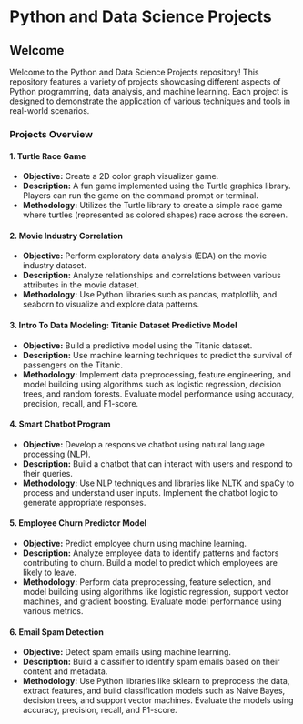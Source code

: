 # Python and Data Science Projects

## Welcome
Welcome to the Python and Data Science Projects repository! This repository features a variety of projects showcasing different aspects of Python programming, data analysis, and machine learning. Each project is designed to demonstrate the application of various techniques and tools in real-world scenarios.

### Projects Overview

#### 1. Turtle Race Game

- **Objective:** Create a 2D color graph visualizer game.
- **Description:** A fun game implemented using the Turtle graphics library. Players can run the game on the command prompt or terminal.
- **Methodology:** Utilizes the Turtle library to create a simple race game where turtles (represented as colored shapes) race across the screen.

#### 2. Movie Industry Correlation

- **Objective:** Perform exploratory data analysis (EDA) on the movie industry dataset.
- **Description:** Analyze relationships and correlations between various attributes in the movie dataset.
- **Methodology:** Use Python libraries such as pandas, matplotlib, and seaborn to visualize and explore data patterns.

#### 3. Intro To Data Modeling: Titanic Dataset Predictive Model

- **Objective:** Build a predictive model using the Titanic dataset.
- **Description:** Use machine learning techniques to predict the survival of passengers on the Titanic.
- **Methodology:** Implement data preprocessing, feature engineering, and model building using algorithms such as logistic regression, decision trees, and random forests. Evaluate model performance using accuracy, precision, recall, and F1-score.

#### 4. Smart Chatbot Program

- **Objective:** Develop a responsive chatbot using natural language processing (NLP).
- **Description:** Build a chatbot that can interact with users and respond to their queries.
- **Methodology:** Use NLP techniques and libraries like NLTK and spaCy to process and understand user inputs. Implement the chatbot logic to generate appropriate responses.

#### 5. Employee Churn Predictor Model

- **Objective:** Predict employee churn using machine learning.
- **Description:** Analyze employee data to identify patterns and factors contributing to churn. Build a model to predict which employees are likely to leave.
- **Methodology:** Perform data preprocessing, feature selection, and model building using algorithms like logistic regression, support vector machines, and gradient boosting. Evaluate model performance using various metrics.

#### 6. Email Spam Detection

- **Objective:** Detect spam emails using machine learning.
- **Description:** Build a classifier to identify spam emails based on their content and metadata.
- **Methodology:** Use Python libraries like sklearn to preprocess the data, extract features, and build classification models such as Naive Bayes, decision trees, and support vector machines. Evaluate the models using accuracy, precision, recall, and F1-score.
